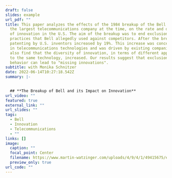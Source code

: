 ```yaml
---
draft: false
slides: example
url_pdf: ""
title: This paper analyzes the effects of the 1984 breakup of the Bell System,
  the largest telecommunications company at the time, on the rate and direction
  of innovation in the U.S. The aim of the breakup was to end exclusionary
  practices that Bell allegedly used against competitors. After the breakup,
  patenting by U.S. inventors increased by 19%. This increase was concentrated
  in telecommunications technologies and was driven by existing companies. We
  also find that the diversity of innovation, in terms of different approaches
  to the same technology, increased. Our results suggest that exclusionary
  behavior can lead to "missing innovations".
subtitle: with Monika Schnitzer
date: 2022-06-14T10:27:18.542Z
summary: |-
  

  ## **The Breakup of Bell and its Impact on Innovation**
url_video: ""
featured: true
external_link: ""
url_slides: ""
tags:
  - Bell
  - Innovation
  - Telecommunications
  - ""
links: []
image:
  caption: ""
  focal_point: Center
  filename: https://www.martin-watzinger.com/uploads/4/9/4/1/49415675/editor/total-us.png?1635505408
  preview_only: true
url_code: ""
---
```

